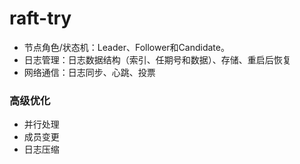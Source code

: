 # raft-try

- 节点角色/状态机：Leader、Follower和Candidate。
- 日志管理：日志数据结构（索引、任期号和数据）、存储、重启后恢复
- 网络通信：日志同步、心跳、投票

### 高级优化
- 并行处理
- 成员变更
- 日志压缩